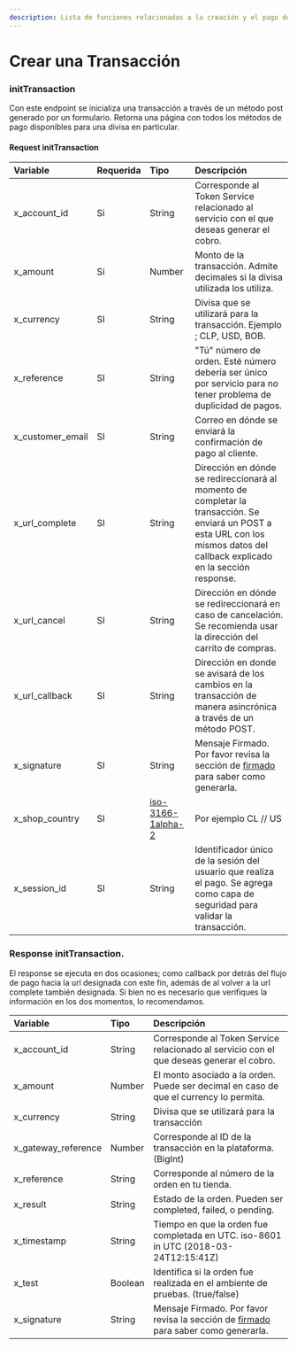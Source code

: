 ```yaml
---
description: Lista de funciones relacionadas a la creación y el pago de una transacción.
---
```


# Crear una Transacción

### initTransaction

Con este endpoint se inicializa una transacción a través de un método post generado por un formulario. Retorna una página con todos los métodos de pago disponibles para una divisa en particular.

#### Request initTransaction

| **Variable** | **Requerida** | **Tipo** | **Descripción** |
| :--- | :--- | :--- | :--- |
| x\_account\_id | Si | String | Corresponde al Token Service relacionado al servicio con el que deseas generar el cobro. |
| x\_amount | Si | Number | Monto de la transacción. Admite decimales si la divisa utilizada los utiliza. |
| x\_currency | SI | String | Divisa que se utilizará para la transacción. Ejemplo ; CLP, USD, BOB. |
| x\_reference | SI | String | "Tú" número de orden. Esté número debería ser único por servicio para no tener problema de duplicidad de pagos. |
| x\_customer\_email | SI | String | Correo en dónde se enviará la confirmación de pago al cliente. |
| x\_url\_complete | SI | String | Dirección en dónde se redireccionará al momento de completar la transacción. Se enviará un POST a esta URL con los mismos datos del callback explicado en la sección response. |
| x\_url\_cancel | SI | String | Dirección en dónde se redireccionará en caso de cancelación. Se recomienda usar la dirección del carrito de compras. |
| x\_url\_callback | SI | String | Dirección en donde se avisará de los cambios en la transacción de manera asincrónica a través de un método POST. |
| x\_signature | SI | String | Mensaje Firmado. Por favor revisa la sección de [firmado](proceso-de-firmado.md#proceso) para saber como generarla. |
| x\_shop\_country | SI | [iso-3166-1alpha-2](https://en.wikipedia.org/wiki/ISO_3166-1) | Por ejemplo CL // US  |
| x\_session\_id | SI | String | Identificador único de la sesión del usuario que realiza el pago. Se agrega como capa de seguridad para validar la transacción. |

### Response initTransaction.

El response se ejecuta en dos ocasiones; como callback por detrás del flujo de pago hacia la url designada con este fin, además de al volver a la url complete también designada. Si bien no es necesario que verifiques la información en los dos momentos, lo recomendamos.

| Variable | Tipo | Descripción |
| :--- | :--- | :--- |
| x\_account\_id | String | Corresponde al Token Service relacionado al servicio con el que deseas generar el cobro. |
| x\_amount | Number | El monto asociado a la orden. Puede ser decimal en caso de que el currency lo permita. |
| x\_currency | String | Divisa que se utilizará para la transacción |
| x\_gateway\_reference | Number | Corresponde al ID de la transacción en la plataforma. \(BigInt\) |
| x\_reference | String | Corresponde al número de la orden en tu tienda. |
| x\_result | String | Estado de la orden. Pueden ser completed, failed, o pending. |
| x\_timestamp | String | Tiempo en que la orden fue completada en UTC. iso-8601 in UTC \(2018-03-24T12:15:41Z\) |
| x\_test | Boolean | Identifica si la orden fue realizada en el ambiente de pruebas. \(true/false\) |
| x\_signature | String | Mensaje Firmado. Por favor revisa la sección de [firmado](proceso-de-firmado.md#proceso) para saber como generarla. |

